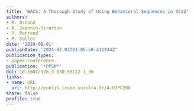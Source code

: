```yaml
---
title: 'BACS: A Thorough Study of Using Behavioral Sequences in ACS2'
authors:
- R. Orhand
- A. Jeannin-Girardon
- P. Parrend
- P. Collet
date: '2020-08-01'
publishDate: '2024-02-01T21:05:50.411244Z'
publication_types:
- paper-conference
publication: '*PPSN*'
doi: 10.1007/978-3-030-58112-1_36
links:
- name: URL
  url: http://publis.icube.unistra.fr/4-OJPC20b
share: false
profile: true
---
```

